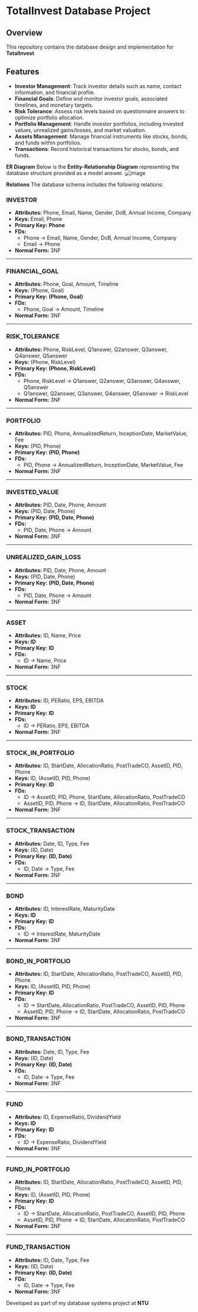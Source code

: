 # TotalInvest Database Project

## Overview
This repository contains the database design and implementation for **TotalInvest**

## Features
- **Investor Management**: Track investor details such as name, contact information, and financial profile.
- **Financial Goals**: Define and monitor investor goals, associated timelines, and monetary targets.
- **Risk Tolerance**: Assess risk levels based on questionnaire answers to optimize portfolio allocation.
- **Portfolio Management**: Handle investor portfolios, including invested values, unrealized gains/losses, and market valuation.
- **Assets Management**: Manage financial instruments like stocks, bonds, and funds within portfolios.
- **Transactions**: Record historical transactions for stocks, bonds, and funds.
  

**ER Diagram**
Below is the **Entity-Relationship Diagram** representing the database structure provided as a model answer.
![image](https://github.com/user-attachments/assets/026df932-18c5-418e-bc38-c84f208bba84)

**Relations**
The database schema includes the following relations:
### **INVESTOR**
- **Attributes:** Phone, Email, Name, Gender, DoB, Annual Income, Company
- **Keys:** Email, Phone
- **Primary Key:** **Phone**
- **FDs:** 
  - Phone → Email, Name, Gender, DoB, Annual Income, Company
  - Email → Phone
- **Normal Form:** 3NF

---

### **FINANCIAL_GOAL**
- **Attributes:** Phone, Goal, Amount, Timeline
- **Keys:** (Phone, Goal)
- **Primary Key:** **(Phone, Goal)**
- **FDs:** 
  - Phone, Goal → Amount, Timeline
- **Normal Form:** 3NF

---

### **RISK_TOLERANCE**
- **Attributes:** Phone, RiskLevel, Q1answer, Q2answer, Q3answer, Q4answer, Q5answer
- **Keys:** (Phone, RiskLevel)
- **Primary Key:** **(Phone, RiskLevel)**
- **FDs:** 
  - Phone, RiskLevel → Q1answer, Q2answer, Q3answer, Q4answer, Q5answer
  - Q1answer, Q2answer, Q3answer, Q4answer, Q5answer → RiskLevel
- **Normal Form:** 3NF

---

### **PORTFOLIO**
- **Attributes:** PID, Phone, AnnualizedReturn, InceptionDate, MarketValue, Fee
- **Keys:** (PID, Phone)
- **Primary Key:** **(PID, Phone)**
- **FDs:** 
  - PID, Phone → AnnualizedReturn, InceptionDate, MarketValue, Fee
- **Normal Form:** 3NF

---

### **INVESTED_VALUE**
- **Attributes:** PID, Date, Phone, Amount
- **Keys:** (PID, Date, Phone)
- **Primary Key:** **(PID, Date, Phone)**
- **FDs:** 
  - PID, Date, Phone → Amount
- **Normal Form:** 3NF

---

### **UNREALIZED_GAIN_LOSS**
- **Attributes:** PID, Date, Phone, Amount
- **Keys:** (PID, Date, Phone)
- **Primary Key:** **(PID, Date, Phone)**
- **FDs:** 
  - PID, Date, Phone → Amount
- **Normal Form:** 3NF

---

### **ASSET**
- **Attributes:** ID, Name, Price
- **Keys:** **ID**
- **Primary Key:** **ID**
- **FDs:** 
  - ID → Name, Price
- **Normal Form:** 3NF

---

### **STOCK**
- **Attributes:** ID, PERatio, EPS, EBITDA
- **Keys:** **ID**
- **Primary Key:** **ID**
- **FDs:** 
  - ID → PERatio, EPS, EBITDA
- **Normal Form:** 3NF

---

### **STOCK_IN_PORTFOLIO**
- **Attributes:** ID, StartDate, AllocationRatio, PostTradeCO, AssetID, PID, Phone
- **Keys:** ID, (AssetID, PID, Phone)
- **Primary Key:** **ID**
- **FDs:** 
  - ID → AssetID, PID, Phone, StartDate, AllocationRatio, PostTradeCO
  - AssetID, PID, Phone → ID, StartDate, AllocationRatio, PostTradeCO
- **Normal Form:** 3NF

---

### **STOCK_TRANSACTION**
- **Attributes:** Date, ID, Type, Fee
- **Keys:** (ID, Date)
- **Primary Key:** **(ID, Date)**
- **FDs:** 
  - ID, Date → Type, Fee
- **Normal Form:** 3NF

---

### **BOND**
- **Attributes:** ID, InterestRate, MaturityDate
- **Keys:** **ID**
- **Primary Key:** **ID**
- **FDs:** 
  - ID → InterestRate, MaturityDate
- **Normal Form:** 3NF

---

### **BOND_IN_PORTFOLIO**
- **Attributes:** ID, StartDate, AllocationRatio, PostTradeCO, AssetID, PID, Phone
- **Keys:** ID, (AssetID, PID, Phone)
- **Primary Key:** **ID**
- **FDs:** 
  - ID → StartDate, AllocationRatio, PostTradeCO, AssetID, PID, Phone
  - AssetID, PID, Phone → ID, StartDate, AllocationRatio, PostTradeCO
- **Normal Form:** 3NF

---

### **BOND_TRANSACTION**
- **Attributes:** Date, ID, Type, Fee
- **Keys:** (ID, Date)
- **Primary Key:** **(ID, Date)**
- **FDs:** 
  - ID, Date → Type, Fee
- **Normal Form:** 3NF

---

### **FUND**
- **Attributes:** ID, ExpenseRatio, DividendYield
- **Keys:** **ID**
- **Primary Key:** **ID**
- **FDs:** 
  - ID → ExpenseRatio, DividendYield
- **Normal Form:** 3NF

---

### **FUND_IN_PORTFOLIO**
- **Attributes:** ID, StartDate, AllocationRatio, PostTradeCO, AssetID, PID, Phone
- **Keys:** ID, (AssetID, PID, Phone)
- **Primary Key:** **ID**
- **FDs:** 
  - ID → StartDate, AllocationRatio, PostTradeCO, AssetID, PID, Phone
  - AssetID, PID, Phone → ID, StartDate, AllocationRatio, PostTradeCO
- **Normal Form:** 3NF

---

### **FUND_TRANSACTION**
- **Attributes:** ID, Date, Type, Fee
- **Keys:** (ID, Date)
- **Primary Key:** **(ID, Date)**
- **FDs:** 
  - ID, Date → Type, Fee
- **Normal Form:** 3NF

Developed as part of my database systems project at **NTU**

